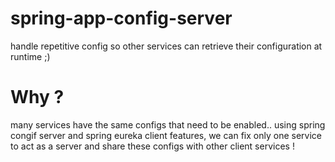 # spring-app-config-server
handle repetitive config so other services can retrieve their configuration at runtime ;)

# Why ?
many services have the same configs that need to be enabled..
using spring congif server and spring  eureka client features, we can fix only one service to act as a server and share these configs with other client services !
